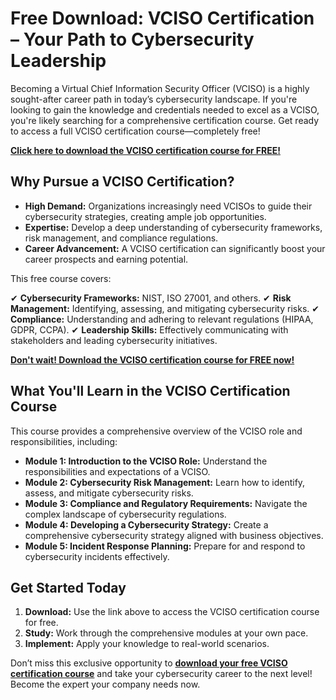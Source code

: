 # Free Download: VCISO Certification – Your Path to Cybersecurity Leadership

Becoming a Virtual Chief Information Security Officer (VCISO) is a highly sought-after career path in today’s cybersecurity landscape. If you're looking to gain the knowledge and credentials needed to excel as a VCISO, you're likely searching for a comprehensive certification course. Get ready to access a full VCISO certification course—completely free!

[**Click here to download the VCISO certification course for FREE!**](https://udemywork.com/vciso-certification)

## Why Pursue a VCISO Certification?

*   **High Demand:** Organizations increasingly need VCISOs to guide their cybersecurity strategies, creating ample job opportunities.
*   **Expertise:** Develop a deep understanding of cybersecurity frameworks, risk management, and compliance regulations.
*   **Career Advancement:** A VCISO certification can significantly boost your career prospects and earning potential.

This free course covers:

✔ **Cybersecurity Frameworks:** NIST, ISO 27001, and others.
✔ **Risk Management:** Identifying, assessing, and mitigating cybersecurity risks.
✔ **Compliance:** Understanding and adhering to relevant regulations (HIPAA, GDPR, CCPA).
✔ **Leadership Skills:** Effectively communicating with stakeholders and leading cybersecurity initiatives.

[**Don't wait! Download the VCISO certification course for FREE now!**](https://udemywork.com/vciso-certification)

## What You'll Learn in the VCISO Certification Course

This course provides a comprehensive overview of the VCISO role and responsibilities, including:

*   **Module 1: Introduction to the VCISO Role:** Understand the responsibilities and expectations of a VCISO.
*   **Module 2: Cybersecurity Risk Management:** Learn how to identify, assess, and mitigate cybersecurity risks.
*   **Module 3: Compliance and Regulatory Requirements:** Navigate the complex landscape of cybersecurity regulations.
*   **Module 4: Developing a Cybersecurity Strategy:** Create a comprehensive cybersecurity strategy aligned with business objectives.
*   **Module 5: Incident Response Planning:** Prepare for and respond to cybersecurity incidents effectively.

## Get Started Today

1.  **Download:** Use the link above to access the VCISO certification course for free.
2.  **Study:** Work through the comprehensive modules at your own pace.
3.  **Implement:** Apply your knowledge to real-world scenarios.

Don’t miss this exclusive opportunity to **[download your free VCISO certification course](https://udemywork.com/vciso-certification)** and take your cybersecurity career to the next level! Become the expert your company needs now.
